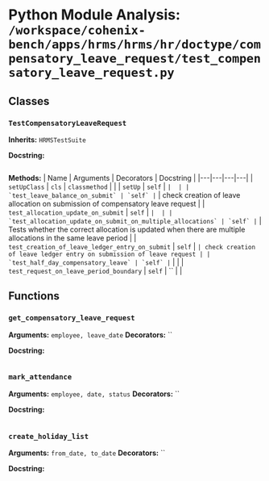 # Python Module Analysis: `/workspace/cohenix-bench/apps/hrms/hrms/hr/doctype/compensatory_leave_request/test_compensatory_leave_request.py`

## Classes

### `TestCompensatoryLeaveRequest`
**Inherits:** `HRMSTestSuite`


**Docstring:**
```

```

**Methods:**
| Name | Arguments | Decorators | Docstring |
|---|---|---|---|
| `setUpClass` | `cls` | `classmethod` |  |
| `setUp` | `self` | `` |  |
| `test_leave_balance_on_submit` | `self` | `` | check creation of leave allocation on submission of compensatory leave request |
| `test_allocation_update_on_submit` | `self` | `` |  |
| `test_allocation_update_on_submit_on_multiple_allocations` | `self` | `` | Tests whether the correct allocation is updated when there are multiple allocations in the same leave period |
| `test_creation_of_leave_ledger_entry_on_submit` | `self` | `` | check creation of leave ledger entry on submission of leave request |
| `test_half_day_compensatory_leave` | `self` | `` |  |
| `test_request_on_leave_period_boundary` | `self` | `` |  |





## Functions

### `get_compensatory_leave_request`
**Arguments:** `employee, leave_date`
**Decorators:** ``

**Docstring:**
```

```
### `mark_attendance`
**Arguments:** `employee, date, status`
**Decorators:** ``

**Docstring:**
```

```
### `create_holiday_list`
**Arguments:** `from_date, to_date`
**Decorators:** ``

**Docstring:**
```

```

